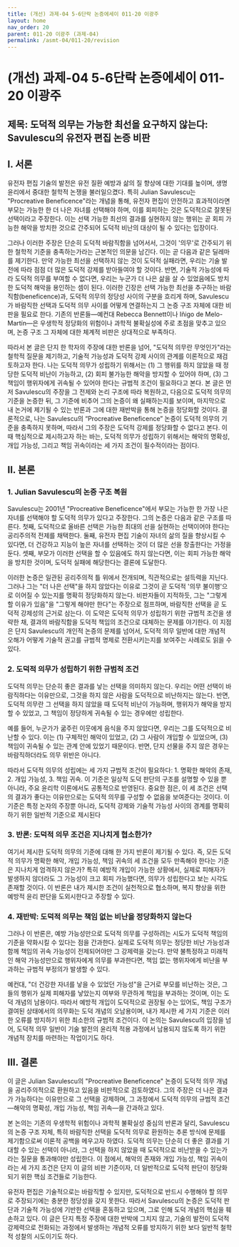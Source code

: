 ```yaml
---
title: (개선) 과제-04 5-6단락 논증에세이 011-20 이광주
layout: home
nav_order: 20
parent: 011-20 이광주 (과제-04)
permalink: /asmt-04/011-20/revision
---
```


# (개선) 과제-04 5-6단락 논증에세이 011-20 이광주

## 제목: 도덕적 의무는 가능한 최선을 요구하지 않는다: Savulescu의 유전자 편집 논증 비판

## I. 서론

유전자 편집 기술의 발전은 유전 질환 예방과 삶의 질 향상에 대한 기대를 높이며, 생명윤리에서 중대한 철학적 논쟁을 불러일으켰다. 특히 Julian Savulescu는 "Procreative Beneficence"라는 개념을 통해, 유전자 편집이 안전하고 효과적이라면 부모는 가능한 한 더 나은 자녀를 선택해야 하며, 이를 회피하는 것은 도덕적으로 잘못된 선택이라고 주장한다. 이는 선택 가능한 최선의 결과를 실현하지 않는 행위는 곧 회피 가능한 해악을 방치한 것으로 간주되어 도덕적 비난의 대상이 될 수 있다는 입장이다.

그러나 이러한 주장은 단순히 도덕적 바람직함을 넘어서서, 그것이 '의무'로 간주되기 위한 철학적 기준을 충족하는가라는 근본적인 의문을 남긴다. 이는 곧 다음과 같은 딜레마를 제기한다. 만약 가능한 최선을 선택하지 않는 것이 도덕적 실패라면, 우리는 기술 발전에 따라 점점 더 많은 도덕적 강제를 받아들여야 할 것이다. 반면, 기술적 가능성에 따라 도덕적 의무를 부여할 수 없다면, 우리는 누군가 더 나은 삶을 살 수 있었음에도 방치한 도덕적 해악을 용인하는 셈이 된다. 이러한 긴장은 선택 가능한 최선을 추구하는 바람직함(beneficence)과, 도덕적 의무의 정당성 사이의 구분을 흐리게 하며, Savulescu가 바람직한 선택과 도덕적 의무 사이를 어떻게 연결하는지 그 논증 구조 자체에 대한 비판을 필요로 한다. 기존의 반론들—예컨대 Rebecca Bennett이나 Iñigo de Melo-Martín—은 우생학적 정당화의 위험이나 과학적 불확실성에 주로 초점을 맞추고 있으며, 논증 구조 그 자체에 대한 체계적 비판은 상대적으로 부족하다.

따라서 본 글은 단지 한 학자의 주장에 대한 반론을 넘어, "도덕적 의무란 무엇인가"라는 철학적 질문을 제기하고, 기술적 가능성과 도덕적 강제 사이의 관계를 이론적으로 재검토하고자 한다. 나는 도덕적 의무가 성립하기 위해서는 (1) 그 행위를 하지 않았을 때 정당한 도덕적 비난이 가능하고, (2) 회피 불가능한 해악을 방지할 수 있어야 하며, (3) 그 책임이 행위자에게 귀속될 수 있어야 한다는 규범적 조건이 필요하다고 본다. 본 글은 먼저 Savulescu의 주장을 그 전제와 논리 구조에 따라 복원하고, 다음으로 도덕적 의무의 기준을 논증한 뒤, 그 기준에 비추어 그의 논증이 왜 실패하는지를 보이며, 마지막으로 내 논거에 제기될 수 있는 반론과 그에 대한 재반박을 통해 논증을 정당화할 것이다. 결론적으로, 나는 Savulescu의 “Procreative Beneficence” 논증이 도덕적 의무의 기준을 충족하지 못하며, 따라서 그의 주장은 도덕적 강제를 정당화할 수 없다고 본다. 이때 핵심적으로 제시하고자 하는 바는, 도덕적 의무가 성립하기 위해서는 해악의 명확성, 개입 가능성, 그리고 책임 귀속이라는 세 가지 조건이 필수적이라는 점이다.

## II. 본론

### 1. Julian Savulescu의 논증 구조 복원

Savulescu는 2001년 "Procreative Beneficence"에서 부모는 가능한 한 가장 나은 자녀를 선택해야 할 도덕적 의무가 있다고 주장한다. 그의 논증은 다음과 같은 구조를 따른다. 첫째, 도덕적으로 올바른 선택은 가능한 최대의 선을 실현하는 선택이어야 한다는 공리주의적 전제를 채택한다. 둘째, 유전자 편집 기술이 자녀의 삶의 질을 향상시킬 수 있다면, 더 건강하고 지능이 높은 자녀를 선택하는 것이 더 많은 선을 창출한다는 가정을 둔다. 셋째, 부모가 이러한 선택을 할 수 있음에도 하지 않는다면, 이는 회피 가능한 해악을 방치한 것이며, 도덕적 실패에 해당한다는 결론에 도달한다.

이러한 논증은 일관된 공리주의적 틀 위에서 전개되며, 직관적으로는 설득력을 지닌다. 그러나 그는 "더 나은 선택"을 하지 않았다는 이유로 그것이 곧 도덕적 '의무 불이행'으로 이어질 수 있는지를 명확히 정당화하지 않는다. 비판자들이 지적하듯, 그는 "그렇게 할 이유가 있음"을 "그렇게 해야만 한다"는 주장으로 점프하며, 바람직한 선택을 곧 도덕적 강제성의 근거로 삼는다. 이 도약은 도덕적 의무가 성립하기 위한 규범적 조건을 생략한 채, 결과의 바람직함을 도덕적 책임의 조건으로 대체하는 문제를 야기한다. 이 지점은 단지 Savulescu의 개인적 논증의 문제를 넘어서, 도덕적 의무 일반에 대한 개념적 오해가 어떻게 기술적 권고를 규범적 명제로 전환시키는지를 보여주는 사례로도 읽을 수 있다.

### 2. 도덕적 의무가 성립하기 위한 규범적 조건

도덕적 의무는 단순히 좋은 결과를 낳는 선택을 의미하지 않는다. 우리는 어떤 선택이 바람직하다는 이유만으로, 그것을 하지 않은 사람을 도덕적으로 비난하지는 않는다. 반면, 도덕적 의무란 그 선택을 하지 않았을 때 도덕적 비난이 가능하며, 행위자가 해악을 방지할 수 있었고, 그 책임이 정당하게 귀속될 수 있는 경우에만 성립한다.

예를 들어, 누군가가 굶주린 이웃에게 음식을 주지 않았다면, 우리는 그를 도덕적으로 비난할 수 있다. 이는 (1) 구체적인 해악이 있었고, (2) 그 사람이 개입할 수 있었으며, (3) 책임이 귀속될 수 있는 관계 안에 있었기 때문이다. 반면, 단지 선물을 주지 않은 경우는 바람직하더라도 의무 위반은 아니다.

따라서 도덕적 의무의 성립에는 세 가지 규범적 조건이 필요하다: 1. 명확한 해악의 존재, 2. 개입 가능성, 3. 책임 귀속. 이 기준은 일상적 도덕 판단의 구조를 설명할 수 있을 뿐 아니라, 주요 윤리학 이론에서도 공통적으로 반영된다. 중요한 점은, 이 세 조건은 선택의 결과가 좋다는 이유만으로는 도덕적 의무를 구성할 수 없음을 보여준다는 것이다. 이 기준은 특정 논자의 주장뿐 아니라, 도덕적 강제와 기술적 가능성 사이의 경계를 명확히 하기 위한 일반적 기준으로 제시된다

### 3. 반론: 도덕적 의무 조건은 지나치게 협소한가?

여기서 제시한 도덕적 의무의 기준에 대해 한 가지 반론이 제기될 수 있다. 즉, 모든 도덕적 의무가 명확한 해악, 개입 가능성, 책임 귀속의 세 조건을 모두 만족해야 한다는 기준은 지나치게 엄격하지 않은가? 특히 예방적 개입이 가능한 상황에서, 실제로 피해자가 발생하지 않더라도 그 가능성이 크고 회피 가능했다면, 의무가 성립한다고 보는 시각도 존재할 것이다. 이 반론은 내가 제시한 조건이 실천적으로 협소하며, 복지 향상을 위한 예방적 윤리 판단을 도외시한다고 주장할 수 있다.

### 4. 재반박: 도덕적 의무는 책임 없는 비난을 정당화하지 않는다

그러나 이 반론은, 예방 가능성만으로 도덕적 의무를 구성하려는 시도가 도덕적 책임의 기준을 약화시킬 수 있다는 점을 간과한다. 실제로 도덕적 의무는 정당한 비난 가능성과 함께 책임의 귀속 가능성이 전제되어야만 그 강제력을 갖는다. 만약 불특정하고 미래적인 해악 가능성만으로 행위자에게 의무를 부과한다면, 책임 없는 행위자에게 비난을 부과하는 규범적 부정의가 발생할 수 있다.

예컨대, "더 건강한 자녀를 낳을 수 있었던 가능성"을 근거로 부모를 비난하는 것은, 그들의 행위가 실제 피해자를 낳았는지 여부와 무관하게 책임을 부과하는 것이며, 이는 도덕 개념의 남용이다. 따라서 예방적 개입이 도덕적으로 권장될 수는 있어도, 책임 구조가 결여된 상태에서의 의무화는 도덕 개념의 오남용이며, 내가 제시한 세 가지 기준은 이러한 오류를 방지하기 위한 최소한의 규범적 조건이다. 이 논의는 Savulescu의 입장을 넘어, 도덕적 의무 일반이 기술 발전의 윤리적 적용 과정에서 남용되지 않도록 하기 위한 개념적 장치를 마련하는 작업이기도 하다.

## III. 결론

이 글은 Julian Savulescu의 "Procreative Beneficence" 논증이 도덕적 의무 개념을 공리주의적으로 환원하고 있음을 비판적으로 검토하였다. 그의 주장은 더 나은 결과가 가능하다는 이유만으로 그 선택을 강제하며, 그 과정에서 도덕적 의무의 규범적 조건—해악의 명확성, 개입 가능성, 책임 귀속—을 간과하고 있다.

본 논의는 기존의 우생학적 위험이나 과학적 불확실성 중심의 반론과 달리, Savulescu의 논증 구조 자체, 특히 바람직한 선택을 도덕적 의무로 환원하는 추론 방식에 문제를 제기함으로써 이론적 공백을 메우고자 하였다. 도덕적 의무는 단순히 더 좋은 결과를 기대할 수 있는 선택이 아니라, 그 선택을 하지 않았을 때 도덕적으로 비난받을 수 있는가라는 질문을 통과해야만 성립한다. 이 점에서, 해악의 존재와 개입 가능성, 책임 귀속이라는 세 가지 조건은 단지 이 글의 비판 기준이자, 더 일반적으로 도덕적 판단이 정당화되기 위한 핵심 조건들로 기능한다.

유전자 편집은 기술적으로는 바람직할 수 있지만, 도덕적으로 반드시 수행해야 할 의무로 주장되기에는 충분한 정당성을 갖지 못한다. 따라서 Savulescu의 논증은 도덕적 판단과 기술적 가능성에 기반한 선택을 혼동하고 있으며, 그로 인해 도덕 개념의 핵심을 훼손하고 있다. 이 글은 단지 특정 주장에 대한 반박에 그치지 않고, 기술의 발전이 도덕적 강제력으로 전화되는 과정에서 발생하는 개념적 오류를 방지하기 위한 보다 일반적 철학적 성찰의 시도이기도 하다.

